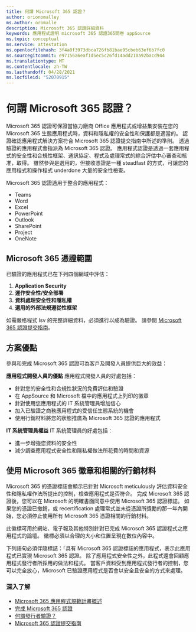 ```yaml
---
title: 何謂 Microsoft 365 認證？
author: orionomalley
ms.author: oromalle
description: Microsoft 365 認證詳細資料
keywords: 應用程式證明 microsoft 365 認證365問卷 appSource
ms.topic: conceptual
ms.service: attestation
ms.openlocfilehash: 3f4a0f3973dbca726fb81bae95cbeb63ef6b7fc0
ms.sourcegitcommit: e97156a6eaf1d5ec5c26fd14add210a92bacd944
ms.translationtype: MT
ms.contentlocale: zh-TW
ms.lasthandoff: 04/28/2021
ms.locfileid: "52070915"
---
```

# <a name="what-is-microsoft-365-certification"></a>何謂 Microsoft 365 認證？

Microsoft 365 認證可保證當協力廠商 Office 應用程式或增益集安裝在您的 Microsoft 365 生態應用程式時，資料和隱私權的安全性和保護都是適當的。 認證確認應用程式解決方案符合 Microsoft 365 認證提交指南中所述的準則。 透過驗證的應用程式會指派為 Microsoft 365 認證。
應用程式認證是透過一套應用程式的安全性和合規性框架、通訊協定、程式及處理常式的綜合評估中心審查和核准，取得。 雖然參與是選用的，但接收憑證是一種 steadfast 的方式，可讓您的應用程式和操作程式 underdone 大量的安全性檢查。

Microsoft 365 認證適用于整合的應用程式：
- Teams
- Word
- Excel
- PowerPoint
- Outlook
- SharePoint
- Project
- OneNote

## <a name="microsoft-365-certification-scope"></a>Microsoft 365 憑證範圍

已驗證的應用程式已在下列四個網域中評估：
1.  **Application Security**
1.  **運作安全性/安全部署**
1.  **資料處理安全性和隱私權**
1.  **選用的外部法規遵從性框架**

如需嚴格程式 Isv 的完整詳細資料，必須進行以成為驗證。 請參閱 [Microsoft 365 認證提交指南](https://docs.microsoft.com/microsoft-365-app-certification/docs/certification-submission-guide)。

## <a name="program-benefits"></a>方案優點
參與和完成 Microsoft 365 認證可為客戶及開發人員提供巨大的效益：

**應用程式開發人員的優點** 應用程式開發人員的好處包括： 
-   針對您的安全性和合規性狀況的免費評估和驗證
-   在 AppSource 和 Microsoft 檔中的應用程式上列印的徽章
-   針對使用您應用程式的 IT 系統管理員增加信心
-   加入已驗證之商務應用程式的受信任生態系統的機會
- 使用行銷材料將您的狀態推廣為 Microsoft 365 認證的應用程式

**IT 系統管理員權益** IT 系統管理員的好處包括：
-   進一步增強您資料的安全性
-   減少調查應用程式安全性和隱私權做法所花費的時間和資源

## <a name="using-the-microsoft-365-badge-and-associated-marketing-materials"></a>使用 Microsoft 365 徽章和相關的行銷材料
Microsoft 365 的憑證標誌會顯示已針對 Microsoft meticulously 評估資料安全性和隱私權作法所提出的控制，檢查應用程式是否符合。 完成 Microsoft 365 認證後，您可以在 Microsoft 的明確書面同意中使用 Microsoft 365 認證標誌。 如果您的憑證已撤銷，或 recertification 處理常式並未從憑證所獎勵的那一年內開始，您必須停止使用所有 Microsoft 365 憑證相關的行銷材料。 

此徽標可用於網站、電子報及其他特別針對已完成 Microsoft 365 認證程式之應用程式的論壇。 徽標必須以合理的大小和位置呈現在數位內容中。 

下列語句必須伴隨標誌：「具有 Microsoft 365 認證標誌的應用程式，表示此應用程式已實現 Microsoft 365 認證。 除了應用程式安全性之外，此程式還會回顧應用程式發行者所採用的做法和程式。 當客戶資料受到應用程式發行者的控制，您可以完全放心，Microsoft 已驗證應用程式是否會以安全且安全的方式來處理。


### <a name="learn-more"></a>深入了解
* [Microsoft 365 應用程式規範計畫概述](~/overview.md)  
* [完成 Microsoft 365 認證](~/docs/certification.md)  
* [何謂發行者驗證？](https://docs.microsoft.com/azure/active-directory/develop/publisher-verification-overview)
* [Microsoft 365 認證提交指南](~/docs/certification-submission-guide.md)

